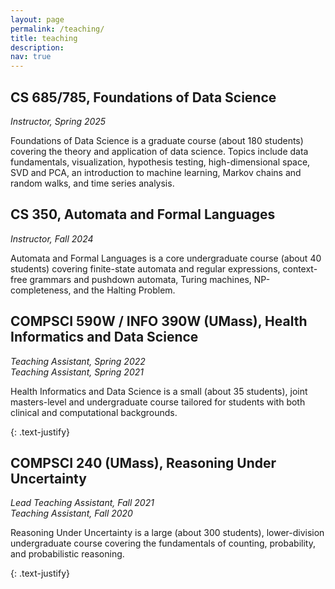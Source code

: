 ```yaml
---
layout: page
permalink: /teaching/
title: teaching
description: 
nav: true
---
```

## CS 685/785, Foundations of Data Science
_Instructor, Spring 2025_

Foundations of Data Science is a graduate course (about 180 students) covering the theory and application of data science. Topics include data fundamentals, visualization, hypothesis testing, high-dimensional space, SVD and PCA, an introduction to machine learning, Markov chains and random walks, and time series analysis.


## CS 350, Automata and Formal Languages
_Instructor, Fall 2024_

Automata and Formal Languages is a core undergraduate course (about 40 students) covering finite-state automata and regular expressions, context-free grammars and pushdown automata, Turing machines, NP-completeness, and the Halting Problem.


## COMPSCI 590W / INFO 390W (UMass), Health Informatics and Data Science
_Teaching Assistant, Spring 2022_ <br />
_Teaching Assistant, Spring 2021_

Health Informatics and Data Science is a small (about 35 students), joint masters-level and undergraduate course tailored for students with both clinical and computational backgrounds.
<!-- As the sole TA during of this course, I worked with the instructors to develop and refine course content (including hands-on projects) and administer the course.
I also taught weekly discussion sections that aimed to reinforce course content, provide hands-on problem solving experience, and teach students about scientific computing libraries in Python. -->
{: .text-justify}

## COMPSCI 240 (UMass), Reasoning Under Uncertainty
_Lead Teaching Assistant, Fall 2021_ <br />
_Teaching Assistant, Fall 2020_

Reasoning Under Uncertainty is a large (about 300 students), lower-division undergraduate course covering the fundamentals of counting, probability, and probabilistic reasoning.
<!-- This course is foundational for many advanced concepts in computer science including machine learning, artificial intelligence, and data analysis.
As the lead teaching assistant, I was responsible for 1) updating the baseline content of all discussion sections to match the pace of the course while ensuring a consistent student experience, 2) designing weekly quizzes, and 3) managing many practical aspects of course administration.
I also led weekly discussion sections that aimed to reinforce course content and held office hours. -->
{: .text-justify}
